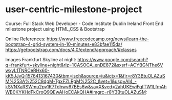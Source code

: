 # user-centric-milestone-project
Course: Full Stack Web Developer - Code Institute Dublin Ireland
Front End milestone project using HTML,CSS & Bootstrap


Online References:
https://www.freecodecamp.org/news/learn-the-bootstrap-4-grid-system-in-10-minutes-e83bfae115da/
https://getbootstrap.com/docs/4.0/extend/approach/#classes

Images 
Frankfurt Skyline at night:
https://www.google.com/search?q=frankfurt+skyline+night&rlz=1CASOCA_enDE872&sxsrf=ACYBGNThe6VwxyL1TNRCeRHx60-kK5JJvQ:1576413167430&tbm=isch&source=iu&ictx=1&fir=r8Y3BtuOLAZuSM%253A%252C8dgM-TgxFZLRgM%252C_&vet=1&usg=AI4_-kSVNXaRSWmu2pv1K7Tdhwv67BEs6w&sa=X&ved=2ahUKEwiFqfTW1LfmAhWB0KYKHdFkCroQ9QEwAHoECAkQHA#imgrc=r8Y3BtuOLAZuSM:



